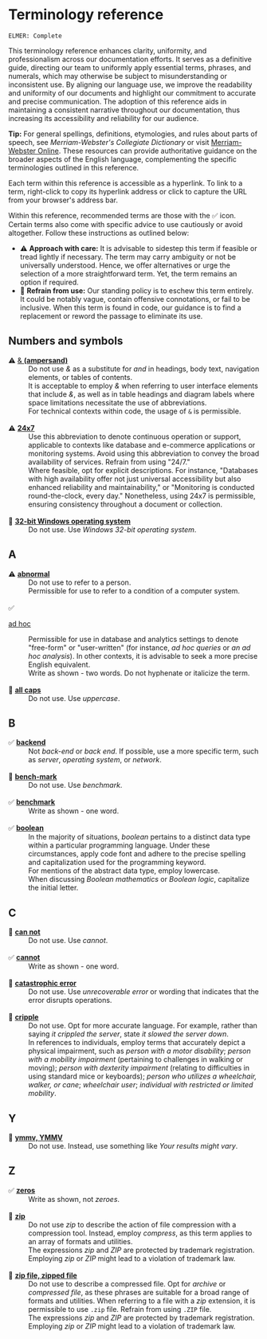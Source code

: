 # Terminology reference

<code>ELMER: Complete</code>

This terminology reference enhances clarity, uniformity, and professionalism across our documentation efforts. It serves as a definitive guide, directing our team to uniformly apply essential terms, phrases, and numerals, which may otherwise be subject to misunderstanding or inconsistent use. By aligning our language use, we improve the readability and uniformity of our documents and highlight our commitment to accurate and precise communication. The adoption of this reference aids in maintaining a consistent narrative throughout our documentation, thus increasing its accessibility and reliability for our audience.

**Tip:** For general spellings, definitions, etymologies, and rules about parts of speech, see *Merriam-Webster's Collegiate Dictionary* or visit [Merriam-Webster Online](https://www.merriam-webster.com/). These resources can provide authoritative guidance on the broader aspects of the English language, complementing the specific terminologies outlined in this reference.

Each term within this reference is accessible as a hyperlink. To link to a term, right-click to copy its hyperlink address or click to capture the URL from your browser's address bar.

Within this reference, recommended terms are those with the ✅ icon. Certain terms also come with specific advice to use cautiously or avoid altogether. Follow these instructions as outlined below:

- ⚠️ **Approach with care:** It is advisable to sidestep this term if feasible or tread lightly if necessary. The term may carry ambiguity or not be universally understood. Hence, we offer alternatives or urge the selection of a more straightforward term. Yet, the term remains an option if required.
- 🚫 **Refrain from use:** Our standing policy is to eschew this term entirely. It could be notably vague, contain offensive connotations, or fail to be inclusive. When this term is found in code, our guidance is to find a replacement or reword the passage to eliminate its use.

## Numbers and symbols

<dl>
  <dt id="ampersand">⚠️
    <a href="/style-guide/terminology-reference#ampersand">
      &amp; <b>(ampersand)</b>
    </a>
  </dt>
  <dd>Do not use <i>&</i> as a substitute for <i>and</i> in headings, body text, navigation elements, or tables of contents.</dd>
  <dd>It is acceptable to employ <i>&</i> when referring to user interface elements that include <i>&</i>, as well as in table headings and diagram labels where space limitations necessitate the use of abbreviations.</dd>
  <dd>For technical contexts within code, the usage of <code>&</code> is permissible.</dd>
  <br>

  <dt id="24-7">⚠️
    <a href="/style-guide/terminology-reference#24-7">
      <b>24x7</b>
    </a>
  </dt>
  <dd>Use this abbreviation to denote continuous operation or support, applicable to contexts like database and e-commerce applications or monitoring systems. Avoid using this abbreviation to convey the broad availability of services. Refrain from using "24/7."</dd>
  <dd>Where feasible, opt for explicit descriptions. For instance, "Databases with high availability offer not just universal accessibility but also enhanced reliability and maintainability," or "Monitoring is conducted round-the-clock, every day." Nonetheless, using 24x7 is permissible, ensuring consistency throughout a document or collection.</dd>
  <br>

  <dt id="32-bit">🚫
    <a href="/style-guide/terminology-reference#32-bit">
      <b>32-bit Windows operating system</b>
    </a>
  </dt>
  <dd>Do not use. Use <i>Windows 32-bit operating system</i>.</dd>
</dl>

## A

<dl>
  <dt id="abnormal">⚠️
    <a href="/style-guide/terminology-reference#abnormal">
      <b>abnormal</b>
    </a>
  </dt>
  <dd>Do not use to refer to a person.</dd>
  <dd>Permissible for use to refer to a condition of a computer system.</dd>
  <br>

  <dt id="ad-hoc">✅
    <a href="/style-guide/terminology-reference#ad-hoc">
      <p>ad hoc</p>
    </a>
  </dt>
  <dd>Permissible for use in database and analytics settings to denote "free-form" or "user-written" (for instance, <i>ad hoc queries</i> or <i>an ad hoc analysis</i>). In other contexts, it is advisable to seek a more precise English equivalent.</dd>
  <dd>Write as shown - two words. Do not hyphenate or italicize the term.</dd>
  <br>

  <dt id="all-caps">🚫
    <a href="/style-guide/terminology-reference#all-caps">
      <b>all caps</b>
    </a>
  </dt>
  <dd>Do not use. Use <i>uppercase</i>.</dd>
</dl>

## B

<dl>
  <dt id="backend">✅
    <a href="/style-guide/terminology-reference#backend">
      <b>backend</b>
    </a>
  </dt>
  <dd>Not <i>back-end</i> or <i>back end</i>. If possible, use a more specific term, such as <i>server</i>, <i>operating system</i>, or <i>network</i>.</dd>
  <br>

  <dt id="bench-mark">🚫
    <a href="/style-guide/terminology-reference#bench-mark">
      <b>bench-mark</b>
    </a>
  </dt>
  <dd>Do not use. Use <i>benchmark</i>.</dd>
  <br>

  <dt id="benchmark">✅
    <a href="/style-guide/terminology-reference#benchmark">
      <b>benchmark</b>
    </a>
  </dt>
  <dd>Write as shown - one word.</dd>
  <br>

  <dt id="boolean">✅
    <a href="/style-guide/terminology-reference#boolean">
      <b>boolean</b>
    </a>
  </dt>
  <dd>In the majority of situations, <i>boolean</i> pertains to a distinct data type within a particular programming language. Under these circumstances, apply code font and adhere to the precise spelling and capitalization used for the programming keyword.</dd>
  <dd>For mentions of the abstract data type, employ lowercase.</dd>
  <dd>When discussing <i>Boolean mathematics</i> or <i>Boolean logic</i>, capitalize the initial letter.</dd>
</dl>

## C

<dl>
  <dt id="can-not">🚫
    <a href="/style-guide/terminology-reference#can-not">
      <b>can not</b>
    </a>
  </dt>
  <dd>Do not use. Use <i>cannot</i>.</dd>
  <br>

  <dt id="cannot">✅
    <a href="/style-guide/terminology-reference#cannot">
      <b>cannot</b>
    </a>
  </dt>
  <dd>Write as shown - one word.</dd>
  <br>

  <dt id="catastrophic-error">🚫
    <a href="/style-guide/terminology-reference#catastrophic-error">
      <b>catastrophic error</b>
    </a>
  </dt>
  <dd>Do not use. Use <i>unrecoverable error</i> or wording that indicates that the error disrupts operations.</dd>
  <br>

  <dt id="cripple">🚫
    <a href="/style-guide/terminology-reference#cripple">
      <b>cripple</b>
    </a>
  </dt>
  <dd>Do not use. Opt for more accurate language. For example, rather than saying <i>it crippled the server</i>, state <i>it slowed the server down</i>.</dd>
  <dd>In references to individuals, employ terms that accurately depict a physical impairment, such as <i>person with a motor disability</i>; <i>person with a mobility impairment</i> (pertaining to challenges in walking or moving); <i>person with dexterity impairment</i> (relating to difficulties in using standard mice or keyboards); <i>person who utilizes a wheelchair, walker, or cane</i>; <i>wheelchair user</i>; <i>individual with restricted or limited mobility</i>.</dd>
</dl>

## Y

<dl>
  <dt id="ymmv">🚫
    <a href="/style-guide/terminology-reference#ymmv">
      <b>ymmv, YMMV</b>
    </a>
  </dt>
  <dd>Do not use. Instead, use something like <i>Your results might vary</i>.</dd>
</dl>

## Z

<dl>
  <dt id="zeros">✅
    <a href="/style-guide/terminology-reference#zeros">
      <b>zeros</b>
    </a>
  </dt>
  <dd>Write as shown, not <i>zeroes</i>.</dd>
  <br>

  <dt id="zip">🚫
    <a href="/style-guide/terminology-reference#zip">
      <b>zip</b>
    </a>
  </dt>
  <dd>Do not use <i>zip</i> to describe the action of file compression with a compression tool. Instead, employ <i>compress</i>, as this term applies to an array of formats and utilities.</dd>
  <dd>The expressions <i>zip</i> and <i>ZIP</i> are protected by trademark registration. Employing <i>zip</i> or <i>ZIP</i> might lead to a violation of trademark law.</dd>
  <br>

  <dt id="zip-file">🚫
    <a href="/style-guide/terminology-reference#zip-file">
      <b>zip file, zipped file</b>
    </a>
  </dt>
  <dd>Do not use to describe a compressed file. Opt for <i>archive</i> or <i>compressed file</i>, as these phrases are suitable for a broad range of formats and utilities. When referring to a file with a <i>zip</i> extension, it is permissible to use <code>.zip</code> file. Refrain from using <code>.ZIP</code> file.</dd>
  <dd>The expressions <i>zip</i> and <i>ZIP</i> are protected by trademark registration. Employing <i>zip</i> or <i>ZIP</i> might lead to a violation of trademark law.</dd>
</dl>
